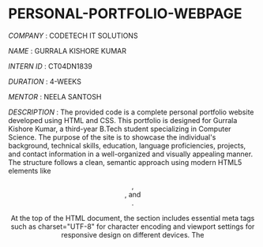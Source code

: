 # PERSONAL-PORTFOLIO-WEBPAGE
*COMPANY* : CODETECH IT SOLUTIONS

*NAME* : GURRALA KISHORE KUMAR 

*INTERN ID* : CT04DN1839

*DURATION* : 4-WEEKS

*MENTOR* : NEELA SANTOSH

*DESCRIPTION* :
The provided code is a complete personal portfolio website developed using HTML and CSS. This portfolio is designed for Gurrala Kishore Kumar, a third-year B.Tech student specializing in Computer Science. The purpose of the site is to showcase the individual's background, technical skills, education, language proficiencies, projects, and contact information in a well-organized and visually appealing manner. The structure follows a clean, semantic approach using modern HTML5 elements like <header>, <section>, and <footer>.

At the top of the HTML document, the <head> section includes essential meta tags such as charset="UTF-8" for character encoding and viewport settings for responsive design on different devices. The <title> tag sets the page title as "My Portfolio," and a link is included to an external CSS file (style.css) for styling the page.

The <body> section starts with a <header> that contains a navigation bar. The navigation bar is defined within a <nav> element with the class navbar. Inside it, there's a heading (<h1>) representing the logo with the name “MyPortfolio” and a list of navigation links wrapped in an unordered list (<ul>) with the class nav-links. Each list item (<li>) includes an anchor tag (<a>) that links to different sections of the page via anchor IDs like #home, #about, #languages, and so on. These anchor links enable smooth navigation within the single-page layout.

Following the header is the #home section, which serves as the landing section. It contains the user’s full name in an <h2> tag and a subheading that describes their role as a "Front-End Developer | Web Enthusiast." There's also a <div> with the class focusing, which displays the phone number. This section is meant to capture the visitor’s attention immediately and provide key identity information.

Next is the #about section, labeled as "OBJECTIVE." This area provides a detailed paragraph that outlines the user’s academic status, current interests, programming languages of focus (Python, Java, C++, HTML, CSS, JavaScript), and motivation to gain practical experience through internships. This statement is helpful for potential employers or recruiters who want to understand the individual’s goals and capabilities.

The #education section comes next. It includes an <h2> tag for the section title and an unordered list that outlines academic background. Two list items describe the B.Tech degree at VISWAM Engineering College (2023–2027) with a CGPA of 8.7, and Intermediate studies at Sri Krishna Reddy Siddartha Junior College (2021–2023) with a CGPA of 8.4. This structured layout ensures that academic history is easy to read and clearly presented.

The #projects section highlights key practical work. It contains a heading and a grid layout of project cards. The two projects mentioned are a major project (a responsive portfolio website) and a mini project (a password generator web app built with HTML, CSS, and JavaScript). The description for each project is encapsulated within individual <div> tags with the class project-card, nested inside a parent project-grid div. The project descriptions emphasize real-world problem solving and web development skills.

The #skills section follows, although it is mistakenly nested inside the projects section. This might be corrected by properly closing the projects section before starting skills. It features a heading "Technical Skills" and a grid layout (skills-grid) of skill boxes (skill-box) that list technologies such as HTML, CSS, JavaScript, Python, Java, Git & GitHub, and basic SQL. Each skill is shown in a styled box to visually distinguish them and enhance readability.

The #languages section lists the spoken languages: English, Telugu, and Kannada. It uses an unordered list to display them under a header <h2>LANGUAGES</h2>. This adds a personal touch, showing the user’s multilingual abilities, which can be valuable in multicultural or regional workplaces.

The #contact section includes two primary contact methods: an email address and a link to the user’s GitHub profile. The GitHub URL is clickable and opens in a new tab (target="_blank"), allowing viewers to explore code repositories and contributions, which are often important for tech-related roles.

Lastly, the <footer> tag at the bottom provides a copyright statement. It uses a &copy; HTML entity to denote copyright, includes the year (2025), and the creator's name.

Now moving on to the CSS part of the code: the styling starts with a universal selector *, which resets margin and padding for all elements and applies box-sizing: border-box, a standard practice to maintain consistent sizing. The font-family is set to "Segoe UI", a modern and clean sans-serif font.

The body is given a light background color #edf1f3 and a line-height of 1.6 for better readability. The header section is styled with a dark background (#222), white text, and internal padding. Inside the .navbar, display: flex is used along with justify-content: space-between to space out the logo and navigation links horizontally. align-items: center vertically centers the content. The navigation links are styled to be bold and white, without underlines, and spaced apart using gap: 1.2rem.

Each .section is given generous padding, a maximum width for readability, and centered using margin: auto. The home section has centered text and a distinct background color (#c5dfe2) to differentiate it from the rest. The .about, .projects, and .contact sections are styled with a white background, rounded corners (border-radius: 8px), padding, and a light box-shadow for depth and separation from the page background.

The .project-grid uses CSS Grid with auto-fit and minmax to ensure responsiveness. It adjusts the number of columns based on screen size, making it mobile-friendly. Each .project-card has its own padding, border, and subtle background styling to visually organize projects.

The .skills-grid is styled using Flexbox to wrap items and ensure equal spacing. Each .skill-box has a light blue background (#e0f7fa), padding, bold text, and a slight shadow to make the skills pop visually. Similarly, the language and education lists have increased padding and margin to enhance spacing.

The footer uses the same dark background as the header for visual consistency, with centered white text. A media query ensures the navbar is responsive: below 768px screen width, the navigation links stack vertically, with reduced gaps and margin for compactness on smaller devices.

* OUTPUT*:
*Vedio Output*:

  
